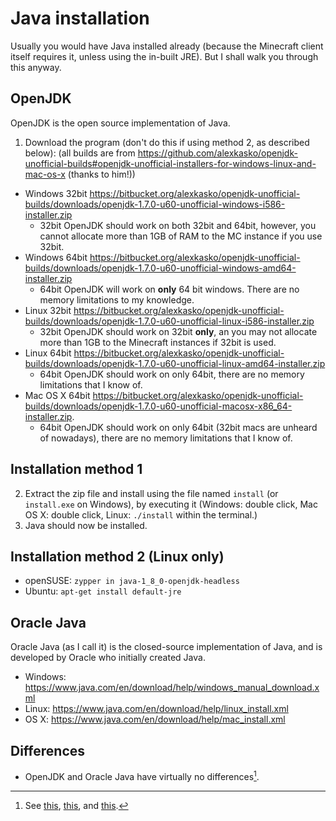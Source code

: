# Java installation

Usually you would have Java installed already (because the Minecraft client itself requires it, unless using the in-built JRE). But I shall walk you through this anyway.

## OpenJDK

OpenJDK is the open source implementation of Java.

1. Download the program (don't do this if using method 2, as described below): (all builds are from <https://github.com/alexkasko/openjdk-unofficial-builds#openjdk-unofficial-installers-for-windows-linux-and-mac-os-x> (thanks to him!))
  - Windows 32bit <https://bitbucket.org/alexkasko/openjdk-unofficial-builds/downloads/openjdk-1.7.0-u60-unofficial-windows-i586-installer.zip>
    - 32bit OpenJDK should work on both 32bit and 64bit, however, you cannot allocate more than 1GB of RAM to the MC instance if you use 32bit.
  - Windows 64bit <https://bitbucket.org/alexkasko/openjdk-unofficial-builds/downloads/openjdk-1.7.0-u60-unofficial-windows-amd64-installer.zip>
    - 64bit OpenJDK will work on **only** 64 bit windows. There are no memory limitations to my knowledge.
  - Linux 32bit <https://bitbucket.org/alexkasko/openjdk-unofficial-builds/downloads/openjdk-1.7.0-u60-unofficial-linux-i586-installer.zip>
    - 32bit OpenJDK should work on 32bit **only**, an you may not allocate more than 1GB to the Minecraft instances if 32bit is used.
  - Linux 64bit <https://bitbucket.org/alexkasko/openjdk-unofficial-builds/downloads/openjdk-1.7.0-u60-unofficial-linux-amd64-installer.zip>
    - 64bit OpenJDK should work on only 64bit, there are no memory limitations that I know of.
  - Mac OS X 64bit <https://bitbucket.org/alexkasko/openjdk-unofficial-builds/downloads/openjdk-1.7.0-u60-unofficial-macosx-x86_64-installer.zip>.
    - 64bit OpenJDK should work on only 64bit (32bit macs are unheard of nowadays), there are no memory limitations that I know of.

## Installation method 1

2. Extract the zip file and install using the file named `install` (or `install.exe` on Windows), by executing it (Windows: double click, Mac OS X: double click, Linux: `./install` within the terminal.)
3. Java should now be installed.

## Installation method 2 (Linux only)

- openSUSE: `zypper in java-1_8_0-openjdk-headless`
- Ubuntu: `apt-get install default-jre`


## Oracle Java

Oracle Java (as I call it) is the closed-source implementation of Java, and is developed by Oracle who initially created Java.

- Windows: <https://www.java.com/en/download/help/windows_manual_download.xml>
- Linux: <https://www.java.com/en/download/help/linux_install.xml>
- OS X: <https://www.java.com/en/download/help/mac_install.xml>

## Differences

- OpenJDK and Oracle Java have virtually no differences[^1].

[^1]: See [this](http://stackoverflow.com/questions/22358071/differences-between-oracle-jdk-and-open-jdk-and-garbage-collection), [this](http://stackoverflow.com/questions/17360011/technically-what-is-the-main-difference-between-oracle-jdk-and-open-jdk), and [this](http://askubuntu.com/questions/437752/openjdk-oracle-is-better).
